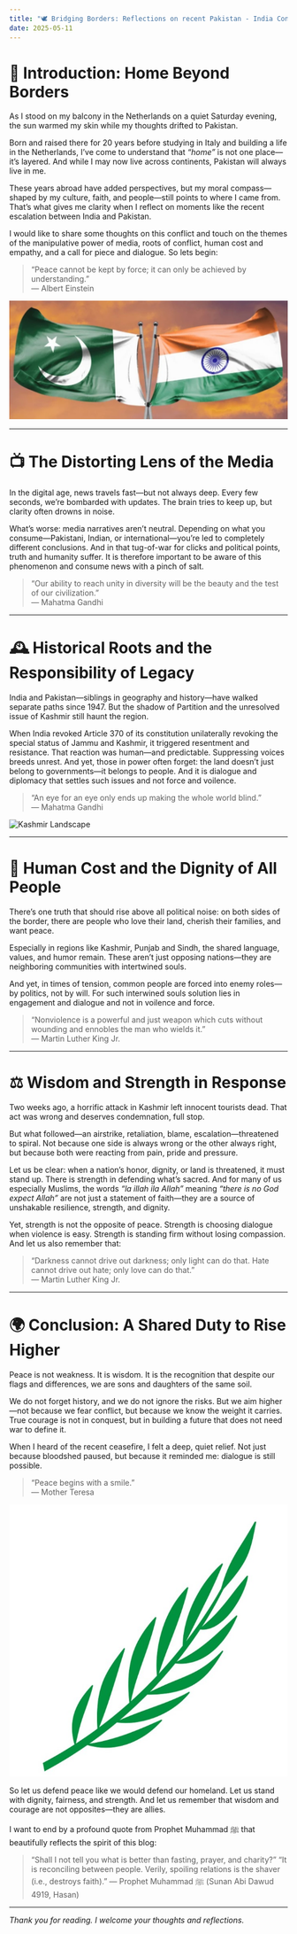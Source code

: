 ```yaml
---
title: "🕊️ Bridging Borders: Reflections on recent Pakistan - India Conflict"
date: 2025-05-11
---
```


# 🏡 Introduction: Home Beyond Borders

As I stood on my balcony in the Netherlands on a quiet Saturday evening, the sun warmed my skin while my thoughts drifted to Pakistan.

Born and raised there for 20 years before studying in Italy and building a life in the Netherlands, I’ve come to understand that *“home”* is not one place—it’s layered. And while I may now live across continents, Pakistan will always live in me.

These years abroad have added perspectives, but my moral compass—shaped by my culture, faith, and people—still points to where I came from. That’s what gives me clarity when I reflect on moments like the recent escalation between India and Pakistan. 

I would like to share some thoughts on this conflict and touch on the themes of the manipulative power of media, roots of conflict, human cost and empathy, and a call for piece and dialogue. So lets begin:

> “Peace cannot be kept by force; it can only be achieved by understanding.”  
> — Albert Einstein

![India and Pakistan Flags](flags.jpg)

---

# 📺 The Distorting Lens of the Media

In the digital age, news travels fast—but not always deep. Every few seconds, we’re bombarded with updates. The brain tries to keep up, but clarity often drowns in noise.

What’s worse: media narratives aren’t neutral. Depending on what you consume—Pakistani, Indian, or international—you’re led to completely different conclusions. And in that tug-of-war for clicks and political points, truth and humanity suffer. It is therefore important to be aware of this phenomenon and consume news with a pinch of salt.

> “Our ability to reach unity in diversity will be the beauty and the test of our civilization.”  
> — Mahatma Gandhi

---

# 🕰️ Historical Roots and the Responsibility of Legacy

India and Pakistan—siblings in geography and history—have walked separate paths since 1947. But the shadow of Partition and the unresolved issue of Kashmir still haunt the region.

When India revoked Article 370 of its constitution unilaterally revoking the special status of Jammu and Kashmir, it triggered resentment and resistance. That reaction was human—and predictable. Suppressing voices breeds unrest. And yet, those in power often forget: the land doesn’t just belong to governments—it belongs to people. And it is dialogue and diplomacy that settles such issues and not force and voilence.

> “An eye for an eye only ends up making the whole world blind.”  
> — Mahatma Gandhi

![Kashmir Landscape](IMG_2550.JPG)

---

# 👥 Human Cost and the Dignity of All People

There’s one truth that should rise above all political noise: on both sides of the border, there are people who love their land, cherish their families, and want peace.

Especially in regions like Kashmir, Punjab and Sindh, the shared language, values, and humor remain. These aren’t just opposing nations—they are neighboring communities with intertwined souls.

And yet, in times of tension, common people are forced into enemy roles—by politics, not by will. For such interwined souls solution lies in engagement and dialogue and not in voilence and force. 

> “Nonviolence is a powerful and just weapon which cuts without wounding and ennobles the man who wields it.”  
> — Martin Luther King Jr.

---

# ⚖️ Wisdom and Strength in Response

Two weeks ago, a horrific attack in Kashmir left innocent tourists dead. That act was wrong and deserves condemnation, full stop.

But what followed—an airstrike, retaliation, blame, escalation—threatened to spiral. Not because one side is always wrong or the other always right, but because both were reacting from pain, pride and pressure.

Let us be clear: when a nation’s honor, dignity, or land is threatened, it must stand up. There is strength in defending what’s sacred. And for many of us especially Muslims, the words *“la illah ila Allah”* meaning *“there is no God expect Allah”* are not just a statement of faith—they are a source of unshakable resilience, strength, and dignity.

Yet, strength is not the opposite of peace. Strength is choosing dialogue when violence is easy. Strength is standing firm without losing compassion. And let us also remember that:

> “Darkness cannot drive out darkness; only light can do that. Hate cannot drive out hate; only love can do that.”  
> — Martin Luther King Jr.

---

# 🌍 Conclusion: A Shared Duty to Rise Higher

Peace is not weakness. It is wisdom. It is the recognition that despite our flags and differences, we are sons and daughters of the same soil.

We do not forget history, and we do not ignore the risks. But we aim higher—not because we fear conflict, but because we know the weight it carries. True courage is not in conquest, but in building a future that does not need war to define it.

When I heard of the recent ceasefire, I felt a deep, quiet relief. Not just because bloodshed paused, but because it reminded me: dialogue is still possible.

> “Peace begins with a smile.”  
> — Mother Teresa

![Peace Symbol](peace.jpg)

So let us defend peace like we would defend our homeland. Let us stand with dignity, fairness, and strength. And let us remember that wisdom and courage are not opposites—they are allies. 

I want to end by a profound quote from Prophet Muhammad ﷺ that beautifully reflects the spirit of this blog:

> “Shall I not tell you what is better than fasting, prayer, and charity?”
“It is reconciling between people. Verily, spoiling relations is the shaver (i.e., destroys faith).”
> — Prophet Muhammad ﷺ (Sunan Abi Dawud 4919, Hasan) 

---

*Thank you for reading. I welcome your thoughts and reflections.*


